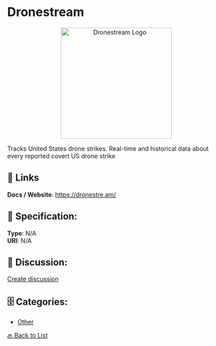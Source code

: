 # Dronestream
<p align="center">
    <img width="256" src="https://raw.githubusercontent.com/apis-list/apis-list/main/apis/dronestream/logo_256x256.png" alt="Dronestream Logo"/>
</p>

Tracks United States drone strikes. Real-time and historical data about every reported covert US drone strike

##  🔗 Links
**Docs / Website**: https://dronestre.am/

## 🧬 Specification:
**Type**: N/A  
**URI**: N/A

## 💬 Discussion:
[Create discussion](https://github.com/apis-list/apis-list/discussions/new)

## 🗄️ Categories:
- [Other](https://github.com/apis-list/apis-list#other)




[🔙 Back to List](https://github.com/apis-list/apis-list)
